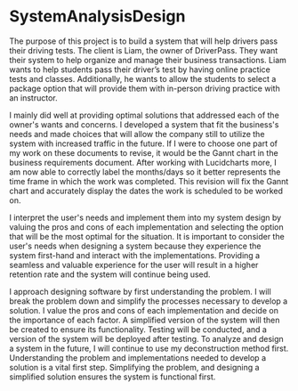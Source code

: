 # SystemAnalysisDesign

The purpose of this project is to build a system that will help drivers pass their driving tests. The client is Liam, the owner of DriverPass. They want their system to help organize and manage their business transactions. Liam wants to help students pass their driver’s test by having online practice tests and classes. Additionally, he wants to allow the students to select a package option that will provide them with in-person driving practice with an instructor. 

I mainly did well at providing optimal solutions that addressed each of the owner's wants and concerns. I developed a system that fit the business's needs and made choices that will allow the company still to utilize the system with increased traffic in the future. If I were to choose one part of my work on these documents to revise, it would be the Gannt chart in the business requirements document. After working with Lucidcharts more, I am now able to correctly label the months/days so it better represents the time frame in which the work was completed. This revision will fix the Gannt chart and accurately display the dates the work is scheduled to be worked on. 

I interpret the user's needs and implement them into my system design by valuing the pros and cons of each implementation and selecting the option that will be the most optimal for the situation. It is important to consider the user's needs when designing a system because they experience the system first-hand and interact with the implementations. Providing a seamless and valuable experience for the user will result in a higher retention rate and the system will continue being used.

I approach designing software by first understanding the problem. I will break the problem down and simplify the processes necessary to develop a solution. I value the pros and cons of each implementation and decide on the importance of each factor. A simplified version of the system will then be created to ensure its functionality. Testing will be conducted, and a version of the system will be deployed after testing. To analyze and design a system in the future, I will continue to use my deconstruction method first. Understanding the problem and implementations needed to develop a solution is a vital first step. Simplifying the problem, and designing a simplified solution ensures the system is functional first.

